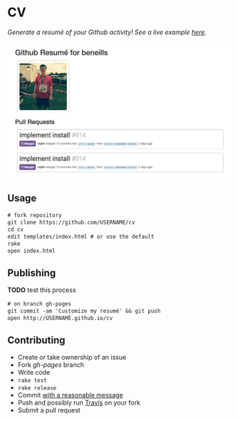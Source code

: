 # CV
_Generate a resumé of your Github activity!  See a live example [here](http://beneills.github.io/cv)._

![Screenshot of resumé](screenshot.png)


## Usage

```shell
# fork repository
git clone https://github.com/USERNAME/cv
cd cv
edit templates/index.html # or use the default
rake
open index.html
```

## Publishing

__TODO__ test this process

```shell
# on branch gh-pages
git commit -am 'Customize my resumé' && git push
open http://USERNAME.github.io/cv
```

## Contributing

 - Create or take ownership of an issue
 - Fork _gh-pages_ branch
 - Write code
 - `rake test`
 - `rake release`
 - Commit [with a reasonable message](http://chris.beams.io/posts/git-commit/)
 - Push and possibly run [Travis](travis-ci.org/) on your fork
 - Submit a pull request
